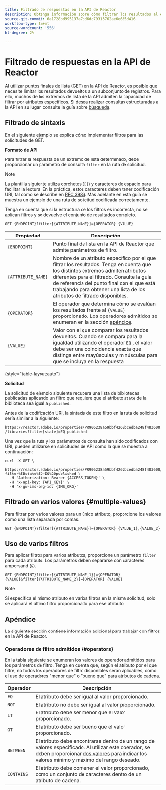 ```yaml
---
title: Filtrado de respuestas en la API de Reactor
description: Obtenga información sobre cómo filtrar los resultados al enumerar recursos en la API de Reactor.
source-git-commit: 6a1728bd995137a7cd6dc79313762ae6e665d416
workflow-type: tm+mt
source-wordcount: '556'
ht-degree: 2%

---
```


# Filtrado de respuestas en la API de Reactor

Al utilizar puntos finales de lista (GET) en la API de Reactor, es posible que necesite limitar los resultados devueltos a un subconjunto de registros. Para ello, muchos de los extremos de lista de la API admiten la capacidad de filtrar por atributos específicos. Si desea realizar consultas estructuradas a la API en su lugar, consulte la guía sobre [búsqueda](./search.md).

## Filtrado de sintaxis

En el siguiente ejemplo se explica cómo implementar filtros para las solicitudes de GET.

**Formato de API**

Para filtrar la respuesta de un extremo de lista determinado, debe proporcionar un parámetro de consulta `filter` en la ruta de solicitud.

>[!NOTE]
>
>La plantilla siguiente utiliza corchetes (`[]`) y caracteres de espacio para facilitar la lectura. En la práctica, estos caracteres deben tener codificación URI, tal como se describe en [RFC 3986](https://tools.ietf.org/html/rfc3986). Más adelante en esta guía se muestra un ejemplo de una ruta de solicitud codificada correctamente.
>
>Tenga en cuenta que si la estructura de los filtros es incorrecta, no se aplican filtros y se devuelve el conjunto de resultados completo.

```http
GET {ENDPOINT}?filter[{ATTRIBUTE_NAME}]={OPERATOR} {VALUE}
```

| Propiedad | Descripción |
| --- | --- |
| `{ENDPOINT}` | Punto final de lista en la API de Reactor que admite parámetros de filtro. |
| `{ATTRIBUTE_NAME}` | Nombre de un atributo específico por el que filtrar los resultados. Tenga en cuenta que los distintos extremos admiten atributos diferentes para el filtrado. Consulte la guía de referencia del punto final con el que está trabajando para obtener una lista de los atributos de filtrado disponibles. |
| `{OPERATOR}` | El operador que determina cómo se evalúan los resultados frente al `{VALUE}` proporcionado. Los operadores admitidos se enumeran en la sección [apéndice](#supported-operators). |
| `{VALUE}` | Valor con el que comparar los resultados devueltos. Cuando se compara para la igualdad utilizando el operador `EQ` , el valor debe ser una coincidencia exacta que distinga entre mayúsculas y minúsculas para que se incluya en la respuesta. |

{style=&quot;table-layout:auto&quot;}

**Solicitud**

La solicitud de ejemplo siguiente recupera una lista de bibliotecas publicadas aplicando un filtro que requiere que el atributo `state` de la biblioteca sea igual a `published`.

Antes de la codificación URI, la sintaxis de este filtro en la ruta de solicitud sería similar a la siguiente:

`https://reactor.adobe.io/properties/PR906238a59bbf4262bcedba248f483600/libraries?filter[state]=EQ published`

Una vez que la ruta y los parámetros de consulta han sido codificados con URI, pueden utilizarse en solicitudes de API como la que se muestra a continuación:

```shell
curl -X GET \
  https://reactor.adobe.io/properties/PR906238a59bbf4262bcedba248f483600/libraries?filter%5Bstate%5D=EQ%20published \
  -H 'Authorization: Bearer {ACCESS_TOKEN}' \
  -H 'x-api-key: {API_KEY}' \
  -H 'x-gw-ims-org-id: {IMS_ORG}'
```

## Filtrado en varios valores {#multiple-values}

Para filtrar por varios valores para un único atributo, proporcione los valores como una lista separada por comas.

```http
GET {ENDPOINT}?filter[{ATTRIBUTE_NAME}]={OPERATOR} {VALUE_1},{VALUE_2}
```

## Uso de varios filtros

Para aplicar filtros para varios atributos, proporcione un parámetro `filter` para cada atributo. Los parámetros deben separarse con caracteres ampersand (`&`).

```http
GET {ENDPOINT}?filter[{ATTRIBUTE_NAME_1}]={OPERATOR} {VALUE}&filter[{ATTRIBUTE_NAME_2}]={OPERATOR} {VALUE}
```

>[!NOTE]
>
>Si especifica el mismo atributo en varios filtros en la misma solicitud, solo se aplicará el último filtro proporcionado para ese atributo.

## Apéndice

La siguiente sección contiene información adicional para trabajar con filtros en la API de Reactor.

### Operadores de filtro admitidos {#operators}

En la tabla siguiente se enumeran los valores de operador admitidos para los parámetros de filtro. Tenga en cuenta que, según el atributo por el que filtre, no todos los operadores de filtro disponibles serán aplicables, como el uso de operadores &quot;menor que&quot; o &quot;bueno que&quot; para atributos de cadena.

| Operador | Descripción |
| --- | --- |
| `EQ` | El atributo debe ser igual al valor proporcionado. |
| `NOT` | El atributo no debe ser igual al valor proporcionado. |
| `LT` | El atributo debe ser menor que el valor proporcionado. |
| `GT` | El atributo debe ser bueno que el valor proporcionado. |
| `BETWEEN` | El atributo debe encontrarse dentro de un rango de valores especificado. Al utilizar este operador, se deben proporcionar [dos valores](#multiple-values) para indicar los valores mínimo y máximo del rango deseado. |
| `CONTAINS` | El atributo debe contener el valor proporcionado, como un conjunto de caracteres dentro de un atributo de cadena. |
